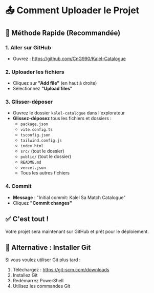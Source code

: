 # 📤 Comment Uploader le Projet

## 🚀 Méthode Rapide (Recommandée)

### 1. Aller sur GitHub
- Ouvrez : https://github.com/CnG990/Kalel-Catalogue

### 2. Uploader les fichiers
- Cliquez sur **"Add file"** (en haut à droite)
- Sélectionnez **"Upload files"**

### 3. Glisser-déposer
- Ouvrez le dossier `kalel-catalogue` dans l'explorateur
- **Glissez-déposez** tous les fichiers et dossiers :
  - `package.json`
  - `vite.config.ts`
  - `tsconfig.json`
  - `tailwind.config.js`
  - `index.html`
  - `src/` (tout le dossier)
  - `public/` (tout le dossier)
  - `README.md`
  - `vercel.json`
  - Tous les autres fichiers

### 4. Commit
- **Message** : "Initial commit: Kalel Sa Match Catalogue"
- Cliquez **"Commit changes"**

## ✅ C'est tout !

Votre projet sera maintenant sur GitHub et prêt pour le déploiement.

## 🔧 Alternative : Installer Git

Si vous voulez utiliser Git plus tard :
1. Téléchargez : https://git-scm.com/downloads
2. Installez Git
3. Redémarrez PowerShell
4. Utilisez les commandes Git
